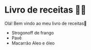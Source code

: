 
# Livro de receitas :man_cook:

Olá! Bem vindo ao meu livro de receitas:wave:
 - Strogonoff de frango
 - Pavê
 - Macarrão Aleo e óleo